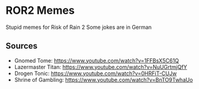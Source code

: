 # ROR2 Memes

Stupid memes for Risk of Rain 2
Some jokes are in German

## Sources

- Gnomed Tome: https://www.youtube.com/watch?v=1FFBsX5C61Q
- Lazermaster Titan: https://www.youtube.com/watch?v=NuUGrtmjQfY
- Drogen Tonic: https://www.youtube.com/watch?v=0HRFiT-CUJw
- Shrine of Gambling: https://www.youtube.com/watch?v=BnTO9TwhaUo
